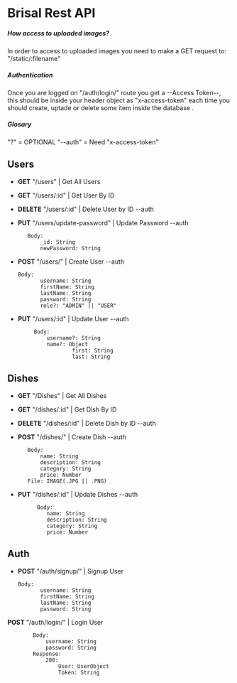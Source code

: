 # Brisal Rest API

##### How access to uploaded images?
In order to access to uploaded images you need to make a GET request to: "/static/:filename"

##### Authentication
Once you are logged on "/auth/login/" route you get a --Access Token--, this should be inside your header object as "x-access-token" each time you should create, uptade or delete some item inside the database .

##### Glosary
"?" = OPTIONAL
"--auth" = Need "x-access-token"

## Users

 - **GET** "/users" | Get All Users 
   
  - **GET** "/users/:id" | Get User By ID 
   
   - **DELETE** "/users/:id" | Delete User by ID --auth
   
   - **PUT** "/users/update-password" | Update Password --auth

			Body:
				_id: String
				newPassword: String

				
   - **POST** "/users/" | Create User --auth
    
		 Body:
				username: String
				firstName: String
				lastName: String
				password: String
				role?: "ADMIN" || "USER" 
				
 - **PUT** "/users/:id" | Update User --auth
    
		    Body:
				username?: String
				name?: Object
						first: String
						last: String
				

## Dishes

 - **GET** "/Dishes" | Get All Dishes 
   
  - **GET** "/dishes/:id" | Get Dish By ID 
   
   - **DELETE** "/dishes/:id" | Delete Dish by ID --auth
				
   - **POST** "/dishes/" | Create Dish --auth
    
		    Body:
				name: String
				description: String
				category: String	
				price: Number
			File: IMAGE(.JPG || .PNG)
				
 - **PUT** "/dishes/:id" | Update Dishes --auth
    
		     Body:
				name: String
				description: String
				category: String	
				price: Number
				
## Auth

   - **POST** "/auth/signup/" | Signup User
    
		 Body:
				username: String
				firstName: String
				lastName: String
				password: String
				
 **POST** "/auth/login/" |  Login User
 
			Body:
				username: String
				password: String
			Response:
				200: 
					User: UserObject
					Token: String


